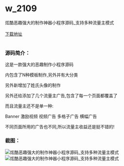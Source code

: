 # w_2109
炫酷恶趣强大的制作神器小程序源码_支持多种流量主模式
<br/></br>
[下载地址](https://www.uuid2.com/2109.html "下载地址")
<br/></br>
<h3>源码简介：</h3>
<p>这是一款强大的恶趣制作小程序源码<p>
<p>内包含了N种模板制作,另外并有大分类<p>
<p>另外新增加了姓氏头像的制作<p>
<p>另外还给添加了几个流量主广告,包含了每一个页面都覆盖了<p>
<p>而且流量主还不是单一种:<p>
<p>Banner    激励视频    视频广告    多格子广告    横幅广告<p>
<p>不同页面所用的广告也不同,所以流量主收益还是挺不错的!<p>
<h3>截图：</h3>
<img src="https://www.uuid2.com/wp-content/uploads/img/202205/9b88a21236.png" alt="炫酷恶趣强大的制作神器小程序源码_支持多种流量主模式"><img src="https://www.uuid2.com/wp-content/uploads/img/202205/a41a54f661.png" alt="炫酷恶趣强大的制作神器小程序源码_支持多种流量主模式">

